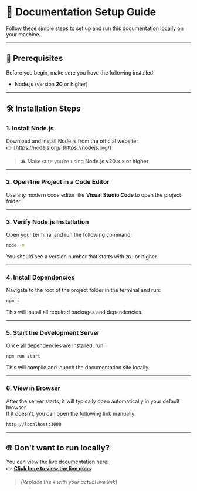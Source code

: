 # 📘 Documentation Setup Guide

Follow these simple steps to set up and run this documentation locally on your machine.

---

## 🚀 Prerequisites

Before you begin, make sure you have the following installed:

- Node.js (version **20** or higher)

---

## 🛠️ Installation Steps

### 1. Install Node.js  
Download and install Node.js from the official website:  
👉 [https://nodejs.org/](https://nodejs.org/)  
> ⚠️ Make sure you’re using **Node.js v20.x.x or higher**

---

### 2. Open the Project in a Code Editor  
Use any modern code editor like **Visual Studio Code** to open the project folder.

---

### 3. Verify Node.js Installation  
Open your terminal and run the following command:

```bash
node -v
```

You should see a version number that starts with `20.` or higher.

---

### 4. Install Dependencies  
Navigate to the root of the project folder in the terminal and run:

```bash
npm i
```

This will install all required packages and dependencies.

---

### 5. Start the Development Server  
Once all dependencies are installed, run:

```bash
npm run start
```

This will compile and launch the documentation site locally.

---

### 6. View in Browser  
After the server starts, it will typically open automatically in your default browser.  
If it doesn’t, you can open the following link manually:

```
http://localhost:3000
```

---

## 🌐 Don't want to run locally?

You can view the live documentation here:  
👉 **[Click here to view the live docs](#https://wrteam-in.github.io/eSchool-Doc/)**

> _(Replace the `#` with your actual live link)_
